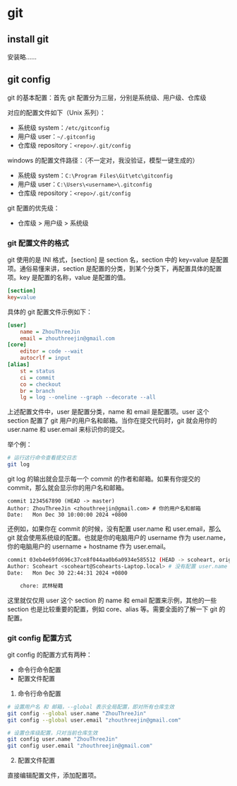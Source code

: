 # git

## install git

安装略……

## git config

git 的基本配置：首先 git 配置分为三层，分别是系统级、用户级、仓库级

对应的配置文件如下（Unix 系列）：

- 系统级 system：`/etc/gitconfig`
- 用户级 user：`~/.gitconfig`
- 仓库级 repository：`<repo>/.git/config`

windows 的配置文件路径：（不一定对，我没验证，模型一键生成的）

- 系统级 system：`C:\Program Files\Git\etc\gitconfig`
- 用户级 user：`C:\Users\<username>\.gitconfig`
- 仓库级 repository：`<repo>/.git/config`

git 配置的优先级：

- 仓库级 > 用户级 > 系统级

### git 配置文件的格式

git 使用的是 INI 格式，[section] 是 section 名，section 中的 key=value 是配置项。通俗易懂来讲，section 是配置的分类，到某个分类下，再配置具体的配置项。key 是配置的名称，value 是配置的值。

```ini
[section]
key=value
```

具体的 git 配置文件示例如下：

```ini
[user]
    name = ZhouThreeJin
    email = zhouthreejin@gmail.com
[core]
    editor = code --wait
    autocrlf = input
[alias]
    st = status
    ci = commit
    co = checkout
    br = branch
    lg = log --oneline --graph --decorate --all
```

上述配置文件中，user 是配置分类，name 和 email 是配置项。user 这个 section 配置了 git 用户的用户名和邮箱。当你在提交代码时，git 就会用你的 user.name 和 user.email 来标识你的提交。

举个例：

```bash
# 运行这行命令查看提交日志
git log
```

git log 的输出就会显示每一个 commit 的作者和邮箱。如果有你提交的 commit，那么就会显示你的用户名和邮箱。

```
commit 1234567890 (HEAD -> master)
Author: ZhouThreeJin <zhouthreejin@gmail.com> # 你的用户名和邮箱
Date:   Mon Dec 30 10:00:00 2024 +0800
```

还例如，如果你在 commit 的时候，没有配置 user.name 和 user.email，那么 git 就会使用系统级的配置。也就是你的电脑用户的 username 作为 user.name，你的电脑用户的 username + hostname 作为 user.email。

```bash
commit 03eb4e69fd696c37ce8f044aa0b6a0934e585512 (HEAD -> scoheart, origin/scoheart)
Author: Scoheart <scoheart@Scohearts-Laptop.local> # 没有配置 user.name 和 user.email 时候的默认配置
Date:   Mon Dec 30 22:44:31 2024 +0800

    chore: 武林秘籍
```

这里就仅仅用 user 这个 section 的 name 和 email 配置来示例，其他的一些 section 也是比较重要的配置，例如 core、alias 等。需要全面的了解一下 git 的配置。

### git config 配置方式

git config 的配置方式有两种：

- 命令行命令配置
- 配置文件配置

1. 命令行命令配置

```bash
# 设置用户名 和 邮箱，--global 表示全局配置，即对所有仓库生效
git config --global user.name "ZhouThreeJin" 
git config --global user.email "zhouthreejin@gmail.com"
```

```bash
# 设置仓库级配置，只对当前仓库生效
git config user.name "ZhouThreeJin"
git config user.email "zhouthreejin@gmail.com"
```

2. 配置文件配置

直接编辑配置文件，添加配置项。
